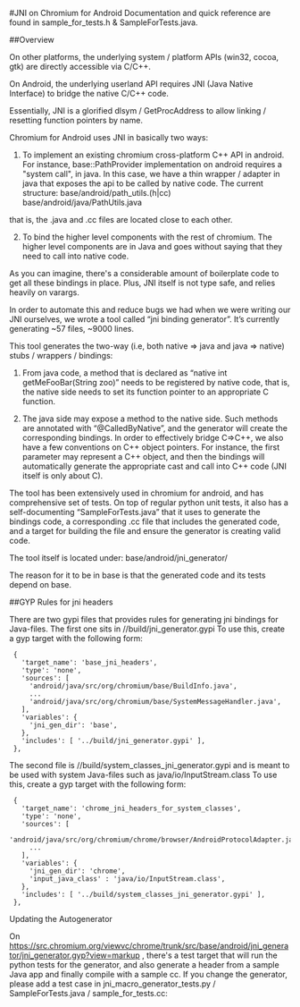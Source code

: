 #JNI on Chromium for Android
Documentation and quick reference are found in sample_for_tests.h & SampleForTests.java.

##Overview

On other platforms, the underlying system / platform APIs (win32, cocoa, gtk) are directly accessible via C/C++.

On Android, the underlying userland API requires JNI (Java Native Interface) to bridge the native C/C++ code. 

Essentially, JNI is a glorified dlsym / GetProcAddress to allow linking / resetting function pointers by name.

Chromium for Android uses JNI in basically two ways:

1) To implement an existing chromium cross-platform C++ API in android.
For instance, base::PathProvider implementation on android requires a "system call", in java.
In this case, we have a thin wrapper / adapter in java that exposes the api to be called by native code. The current structure:
base/android/path_utils.(h|cc)
base/android/java/PathUtils.java

that is, the .java and .cc files are located close to each other.

2) To bind the higher level components with the rest of chromium.
The higher level components are in Java and goes without saying that they need to call into native code.

As you can imagine, there's a considerable amount of boilerplate code to get all these bindings in place. Plus, JNI itself is not type safe, and relies heavily on varargs.

In order to automate this and reduce bugs we had when we were writing our JNI ourselves, we wrote a tool called “jni binding generator”. It’s currently generating ~57 files, ~9000 lines.

This tool generates the two-way (i.e, both native => java and java => native) stubs / wrappers / bindings:
1) From java code, a method that is declared as “native int getMeFooBar(String zoo)” needs to be registered by native code, that is, the native side needs to set its function pointer to an appropriate C function.

2) The java side may expose a method to the native side. Such methods are annotated with “@CalledByNative”, and the generator will create the corresponding bindings. In order to effectively bridge C=>C++, we also have a few conventions on C++ object pointers. For instance, the first parameter may represent a C++ object, and then the bindings will automatically generate the appropriate cast and call into C++ code (JNI itself is only about C).

The tool has been extensively used in chromium for android, and has comprehensive set of tests.
On top of regular python unit tests, it also has a self-documenting “SampleForTests.java” that it uses to generate the bindings code, a corresponding .cc file that includes the generated code, and a target for building the file and ensure the generator is creating valid code.

The tool itself is located under:
base/android/jni_generator/

The reason for it to be in base is that the generated code and its tests depend on base.

##GYP Rules for jni headers

There are two gypi files that provides rules for generating jni bindings for Java-files.
The first one sits in //build/jni_generator.gypi
To use this, create a gyp target with the following form:
```
 {
   'target_name': 'base_jni_headers',
   'type': 'none',
   'sources': [
     'android/java/src/org/chromium/base/BuildInfo.java',
     ...
     'android/java/src/org/chromium/base/SystemMessageHandler.java',
   ],
   'variables': {
     'jni_gen_dir': 'base',
   },
   'includes': [ '../build/jni_generator.gypi' ],
 },
```
The second file is //build/system_classes_jni_generator.gypi and is meant to be used with system Java-files such as java/io/InputStream.class
To use this, create a gyp target with the following form:
```
 {
   'target_name': 'chrome_jni_headers_for_system_classes',
   'type': 'none',
   'sources': [
     'android/java/src/org/chromium/chrome/browser/AndroidProtocolAdapter.java',
     ...
   ],
   'variables': {
     'jni_gen_dir': 'chrome',
     'input_java_class' : 'java/io/InputStream.class',
   },
   'includes': [ '../build/system_classes_jni_generator.gypi' ],
 },
```
Updating the Autogenerator

On https://src.chromium.org/viewvc/chrome/trunk/src/base/android/jni_generator/jni_generator.gyp?view=markup , there's a test target that will run the python tests for the generator, and also generate a header from a sample Java app and finally compile with a sample cc. If you change the generator, please add a test case in jni_macro_generator_tests.py / SampleForTests.java / sample_for_tests.cc: